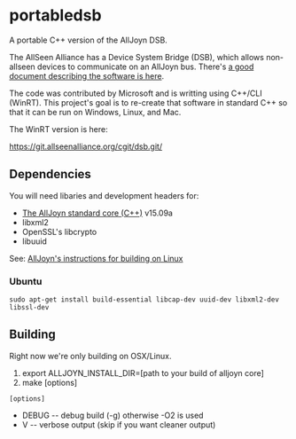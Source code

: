 # portabledsb

A portable C++ version of the AllJoyn DSB.

The AllSeen Alliance has a Device System Bridge (DSB), which allows non-allseen devices to
communicate on an AllJoyn bus. There's [a good document describing the software is here](https://git.allseenalliance.org/cgit/dsb.git/plain/Docs/AllJoyn%20-%20Device%20System%20Bridge%20-%20Whitepaper%20v1.0.pdf).

The code was contributed by Microsoft and is writting using C++/CLI (WinRT). This project's
goal is to re-create that software in standard C++ so that it can be run on Windows, Linux, and
Mac.

The WinRT version is here:

  <https://git.allseenalliance.org/cgit/dsb.git/>

## Dependencies

You will need libaries and development headers for:

  * [The AllJoyn standard core (C++)](https://allseenalliance.org/framework/download) v15.09a
  * libxml2
  * OpenSSL's libcrypto
  * libuuid

See: [AllJoyn's instructions for building on Linux](https://allseenalliance.org/framework/documentation/develop/building/linux)

### Ubuntu

    sudo apt-get install build-essential libcap-dev uuid-dev libxml2-dev libssl-dev

## Building

Right now we're only building on OSX/Linux.

 1. export ALLJOYN_INSTALL_DIR=[path to your build of alljoyn core]
 2. make [options]

`[options]`

  * DEBUG -- debug build (-g) otherwise -O2 is used
  * V     -- verbose output (skip if you want cleaner output)
